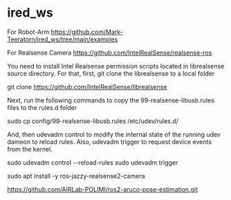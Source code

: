 # ired_ws

For Robot-Arm https://github.com/Mark-Teeratorn/ired_ws/tree/main/examples


For Realsense Camera https://github.com/IntelRealSense/realsense-ros

You need to install Intel Realsense permission scripts located in librealsense source directory.
  For that, first, git clone the librealsense to a local folder

git clone https://github.com/IntelRealSense/librealsense

Next, run the following commands to copy the 99-realsense-libusb.rules files to the rules.d folder

sudo cp config/99-realsense-libusb.rules /etc/udev/rules.d/

And, then udevadm control to modify the internal state of the running udev dameon to reload rules. Also, udevadm trigger to request device events from the kernel.

sudo udevadm control --reload-rules
sudo udevadm trigger

sudo apt install -y ros-jazzy-realsense2-camera

https://github.com/AIRLab-POLIMI/ros2-aruco-pose-estimation.git

